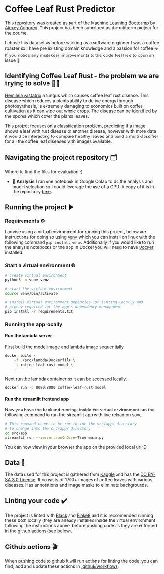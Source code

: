 # Coffee Leaf Rust Predictor

This repository was created as part of the [Machine Learning Bootcamp](https://github.com/alexeygrigorev/mlbookcamp-code/tree/master/course-zoomcamp) by [Alexey Grigorev](https://github.com/alexeygrigorev). This project has been submitted as the midterm project for the course.

I chose this dataset as before working as a software engineer I was a coffee roaster so I have pre existing domain knowledge and a passion for coffee ☕ If you notice any mistakes/ improvements to the code feel free to open an issue 💖

## Identifying Coffee Leaf Rust - the problem we are trying to solve 🕵️‍♀️


[Hemileia vastatrix](https://en.wikipedia.org/wiki/Hemileia_vastatrix) a fungus which causes coffee leaf rust disease. This disease which reduces a plants ability to derive energy through photosynthesis, is extremely damaging to economics built on coffee cultivation as it can wipe out whole crops. The disease can be identified by the spores which cover the plants leaves.

This project focuses on a classification problem, predicting if a image shows a leaf with rust disease or another disease, however with more data it would be interesting to compare healthy leaves and build a multi classifier for all the coffee leaf diseases with images available.

## Navigating the project repository 🗂️

Where to find the files for evaluation :)

- 📂 **Analysis**
    I ran one notebook in Google Colab to do the analysis and model selection so I could leverage the use of a GPU. A copy of it is in the repository [here](analysis/notebooks/leaf_rust_detection_exploration.ipynb).

## Running the project ▶️

### Requirements ⚙️

I advise using a virtual environment for running this project, below are instructions for doing so using [venv](https://docs.python.org/3/library/venv.html) which you can install on linux with the following command `pip install venv`. Additionally if you would like to run the analysis notebooks or the app in Docker you will need to have [Docker](https://docs.docker.com/get-docker/) installed.

### Start a virtual environment 🌐

```sh
# create virtual environment
python3 -m venv venv

# start the virtual environment
source venv/bin/activate

# install virtual environment depencies for linting locally and
# pipenv required for the app's dependency management
pip install -r requirements.txt
```

### Running the app locally

#### Run the lambda server

First build the model image and lambda image sequentially

```sh
docker build \
    -f ./src/lambda/Dockerfile \
    -t coffee-leaf-rust-model \
    .
```

Next run the lambda container so it can be accessed locally.

```sh
docker run -p 8080:8080 coffee-leaf-rust-model
```

#### Run the streamlit frontend app

Now you have the backend running, inside the virtual environment run the following command to run the streamlit app with live reload on save.

```sh
# This command needs to be run inside the src/app/ directory
# To change into the src/app/ directory
cd src/app
streamlit run --server.runOnSave=True main.py

```

You can now view in your browser the app on the provided local url :D

## Data 💽

The data used for this project is gathered from [Kaggle](https://www.kaggle.com/badasstechie/coffee-leaf-diseases) and has the [CC BY-SA 3.0 License](https://creativecommons.org/licenses/by-sa/3.0/). It consists of 1700+ images of coffee leaves with various diseases. Has annotations and image masks to eliminate backgrounds.

## Linting your code ✔️
The project is linted with [Black](https://pypi.org/project/black/) and [Flake8](https://pypi.org/project/flake8/) and it is reccomended running these both locally (they are already installed inside the virtual environment following the instructions above) before pushing code as they are enforced in the github actions (see below).

## Github actions 🎬

When pushing code to github it will run actions for linting the code, you can find, add and update these actions in [.github/workflows](./.github/workflows).